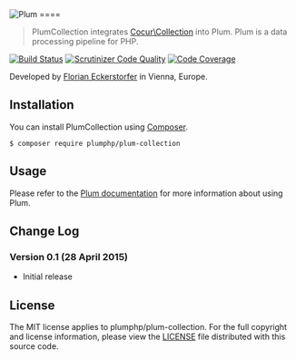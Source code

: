 <img src="https://florian.ec/img/plum/logo.png" alt="Plum">
====

> PlumCollection integrates [Cocur\Collection](https://github.com/cocur/collection) into Plum. Plum is a data
processing pipeline for PHP.

[![Build Status](https://img.shields.io/travis/plumphp/plum-collection.svg?style=flat)](https://travis-ci.org/plumphp/plum-collection)
[![Scrutinizer Code Quality](https://img.shields.io/scrutinizer/g/plumphp/plum-collection.svg?style=flat)](https://scrutinizer-ci.com/g/plumphp/plum-collection/?branch=master)
[![Code Coverage](https://img.shields.io/scrutinizer/coverage/g/plumphp/plum-collection.svg?style=flat)](https://scrutinizer-ci.com/g/plumphp/plum-collection/?branch=master)

Developed by [Florian Eckerstorfer](https://florian.ec) in Vienna, Europe.


Installation
------------

You can install PlumCollection using [Composer](http://getcomposer.org).

```shell
$ composer require plumphp/plum-collection
```


Usage
-----

Please refer to the [Plum documentation](https://github.com/plumphp/plum/blob/master/docs/index.md) for more
information about using Plum.


Change Log
----------

### Version 0.1 (28 April 2015)

- Initial release


License
-------

The MIT license applies to plumphp/plum-collection. For the full copyright and license information,
please view the [LICENSE](https://github.com/plumphp/plum-collection/blob/master/LICENSE) file distributed with this
source code.
